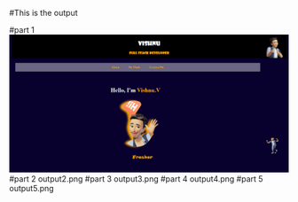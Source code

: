 #This is the output

#part 1
![alt text](output1.png)
#part 2
output2.png
#part 3
output3.png
#part 4
output4.png
#part 5
output5.png